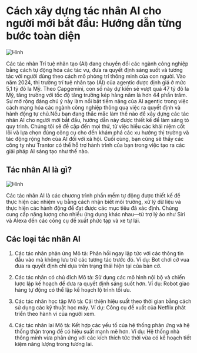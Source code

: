 # Cách xây dựng tác nhân AI cho người mới bắt đầu: Hướng dẫn từng bước toàn diện

![Hình](https://www.trantorinc.com/wp-content/uploads/2025/02/Beginners-Guide-to-Building-AI-Agents-_-1000-x-500-_-Main-copy.jpg)

Các tác nhân Trí tuệ nhân tạo (AI) đang chuyển đổi các ngành công nghiệp bằng cách tự động hóa các tác vụ, đưa ra quyết định sáng suốt và tương tác với người dùng theo cách mô phỏng trí thông minh của con người. Vào năm 2024, thị trường trí tuệ nhân tạo (AI) của agentic được định giá ở mức 5,1 tỷ đô la Mỹ. Theo Capgemini, con số này dự kiến ​​sẽ vượt quá 47 tỷ đô la Mỹ, tăng trưởng với tốc độ tăng trưởng kép hàng năm là hơn 44 phần trăm. Sự mở rộng đáng chú ý này làm nổi bật tiềm năng của AI agentic trong việc cách mạng hóa các ngành công nghiệp thông qua việc ra quyết định và hành động tự chủ.Nếu bạn đang thắc mắc làm thế nào để xây dựng các tác nhân AI cho người mới bắt đầu, hướng dẫn này được thiết kế để làm sáng tỏ quy trình. Chúng tôi sẽ đề cập đến mọi thứ, từ việc hiểu các khái niệm cốt lõi và lựa chọn đúng công cụ cho đến khám phá các xu hướng thị trường và tác động rộng hơn của AI đối với xã hội. Cuối cùng, bạn cũng sẽ thấy các công ty như Trantor có thể hỗ trợ hành trình của bạn trong việc tạo ra các giải pháp AI sáng tạo như thế nào.

## Tác nhân AI là gì?

![Hình](https://www.trantorinc.com/wp-content/uploads/2025/02/Beginners-Guide-to-Building-AI-Agents-_-1000-x-800-_-1_revised-688x550@2x.png)

Các tác nhân AI là các chương trình phần mềm tự động được thiết kế để thực hiện các nhiệm vụ bằng cách nhận biết môi trường, xử lý dữ liệu và thực hiện các hành động để đạt được các mục tiêu đã xác định. Chúng cung cấp năng lượng cho nhiều ứng dụng khác nhau—từ trợ lý ảo như Siri và Alexa đến các công cụ đề xuất phức tạp và xe tự lái.

## Các loại tác nhân AI

1. Các tác nhân phản ứng
Mô tả: Phản hồi ngay lập tức với các thông tin đầu vào mà không lưu trữ các tương tác trước đó.
Ví dụ: Bot chơi cờ vua đưa ra quyết định chỉ dựa trên trạng thái hiện tại của bàn cờ.

2. Các tác nhân có chủ đích
Mô tả: Sử dụng các mô hình nội bộ và chiến lược lập kế hoạch để đưa ra quyết định sáng suốt hơn.
Ví dụ: Robot giao hàng tự động có thể lập kế hoạch lộ trình tối ưu.

3. Các tác nhân học tập
Mô tả: Cải thiện hiệu suất theo thời gian bằng cách sử dụng các kỹ thuật học máy.
Ví dụ: Công cụ đề xuất của Netflix phát triển theo hành vi của người xem.

4. Các tác nhân lai
Mô tả: Kết hợp các yếu tố của hệ thống phản ứng và hệ thống thận trọng để có hiệu suất mạnh mẽ hơn.
Ví dụ: Hệ thống nhà thông minh vừa phản ứng với các kích thích tức thời vừa có kế hoạch tiết kiệm năng lượng trong tương lai.

